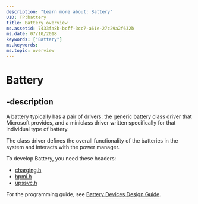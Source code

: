 ```yaml
---
description: "Learn more about: Battery"
UID: TP:battery
title: Battery overview
ms.assetid: 7433fa8b-bcff-3cc7-a61e-27c29a2f632b
ms.date: 07/10/2018
keywords: ["Battery"]
ms.keywords: 
ms.topic: overview
---
```


# Battery

## -description

A battery typically has a pair of drivers: the generic battery class driver that Microsoft provides, and a miniclass driver written specifically for that individual type of battery.

The class driver defines the overall functionality of the batteries in the system and interacts with the power manager.

To develop Battery, you need these headers:

 * [charging.h](../charging/index.md)
 * [hpmi.h](../hpmi/index.md)
 * [upssvc.h](../upssvc/index.md)

For the programming guide, see [Battery Devices Design Guide](/windows-hardware/drivers/battery).
